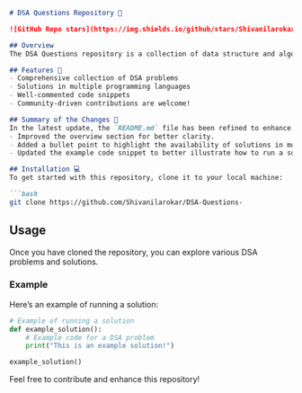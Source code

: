 ```markdown
# DSA Questions Repository 📖

![GitHub Repo stars](https://img.shields.io/github/stars/Shivanilarokar/DSA-Questions-?style=social) ![GitHub forks](https://img.shields.io/github/forks/Shivanilarokar/DSA-Questions-?style=social)

## Overview
The DSA Questions repository is a collection of data structure and algorithm problems designed to help developers improve their coding skills and problem-solving abilities.

## Features 🎉
- Comprehensive collection of DSA problems
- Solutions in multiple programming languages
- Well-commented code snippets
- Community-driven contributions are welcome!

## Summary of the Changes 🔄
In the latest update, the `README.md` file has been refined to enhance clarity and improve user engagement. The following changes were made:
- Improved the overview section for better clarity.
- Added a bullet point to highlight the availability of solutions in multiple programming languages.
- Updated the example code snippet to better illustrate how to run a solution.

## Installation 💻
To get started with this repository, clone it to your local machine:

```bash
git clone https://github.com/Shivanilarokar/DSA-Questions-
```

## Usage
Once you have cloned the repository, you can explore various DSA problems and solutions.

### Example
Here’s an example of running a solution:

```python
# Example of running a solution
def example_solution():
    # Example code for a DSA problem
    print("This is an example solution!")

example_solution()
```

Feel free to contribute and enhance this repository!
```